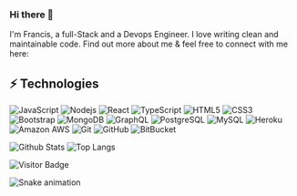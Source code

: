 ### Hi there 👋



I'm Francis, a full-Stack and a Devops Engineer. I love writing clean and maintainable code. Find out more about me & feel free to connect with me here:

<!-- [![Linkedin Badge](https://img.shields.io/badge/-Ignatius-blue?style=flat-square&logo=Linkedin&logoColor=white&link=https://[[www.linkedin.com/in/ludehsar/](https://ng.linkedin.com/in/ignatius-francis-obi-33a96817b)](https://ng.linkedin.com/in/ignatius-francis-obi-33a96817b))]([https://www.linkedin.com/in/ludehsar/](https://ng.linkedin.com/in/ignatius-francis-obi-33a96817b))
[![Medium Badge](https://img.shields.io/badge/rashedul-alam-12100E?style=flat-square&logo=medium&logoColor=white&link=https://rashedul-alam.medium.com/)](https://rashedul-alam.medium.com/)
[![Gmail Badge](https://img.shields.io/badge/-mdraanik12@gmail.com-c14438?style=flat-square&logo=Gmail&logoColor=white&link=mailto:mdraanik12@gmail.com)](mailto:obiignatiusfrancis@gmail.com)
[![Facebook Badge](https://img.shields.io/badge/rashedul.alam.anik.2-1877F2?style=flat-square&logo=facebook&logoColor=white&link=https://www.facebook.com/rashedul.alam.anik.2/)](https://www.facebook.com/rashedul.alam.anik.2/) -->


## ⚡ Technologies

![JavaScript](https://img.shields.io/badge/-JavaScript-black?style=flat-square&logo=javascript)
![Nodejs](https://img.shields.io/badge/-Nodejs-black?style=flat-square&logo=Node.js)
![React](https://img.shields.io/badge/-React-black?style=flat-square&logo=react)
![TypeScript](https://img.shields.io/badge/-TypeScript-007ACC?style=flat-square&logo=typescript)
![HTML5](https://img.shields.io/badge/-HTML5-E34F26?style=flat-square&logo=html5&logoColor=white)
![CSS3](https://img.shields.io/badge/-CSS3-1572B6?style=flat-square&logo=css3)
![Bootstrap](https://img.shields.io/badge/-Bootstrap-563D7C?style=flat-square&logo=bootstrap)
![MongoDB](https://img.shields.io/badge/-MongoDB-black?style=flat-square&logo=mongodb)
![GraphQL](https://img.shields.io/badge/-GraphQL-E10098?style=flat-square&logo=graphql)
![PostgreSQL](https://img.shields.io/badge/-PostgreSQL-336791?style=flat-square&logo=postgresql)
![MySQL](https://img.shields.io/badge/-MySQL-black?style=flat-square&logo=mysql)
![Heroku](https://img.shields.io/badge/-Heroku-430098?style=flat-square&logo=heroku)
![Amazon AWS](https://img.shields.io/badge/Amazon%20AWS-232F3E?style=flat-square&logo=amazon-aws)
![Git](https://img.shields.io/badge/-Git-black?style=flat-square&logo=git)
![GitHub](https://img.shields.io/badge/-GitHub-181717?style=flat-square&logo=github)
![BitBucket](https://img.shields.io/badge/-BitBucket-darkblue?style=flat-square&logo=bitbucket)

![Github Stats](https://github-readme-stats.vercel.app/api?username=IgnatiusFrancis&count_private=true&show_icons=true&include_all_commits=true)
![Top Langs](https://github-readme-stats.vercel.app/api/top-langs/?username=IgnatiusFrancis&hide=TeX&layout=compact)

![Visitor Badge](https://visitor-badge.laobi.icu/badge?page_id=IgnatiusFrancis.IgnatiusFrancis)


![Snake animation](https://github.com/IgnatiusFrancis/IgnatiusFrancis/blob/output/github-contribution-grid-snake.svg)
